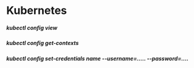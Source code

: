 # Kubernetes
##### kubectl config view 
 ##### kubectl config get-contexts
 ##### kubectl config set-credentials name --username=.....  --password=....
